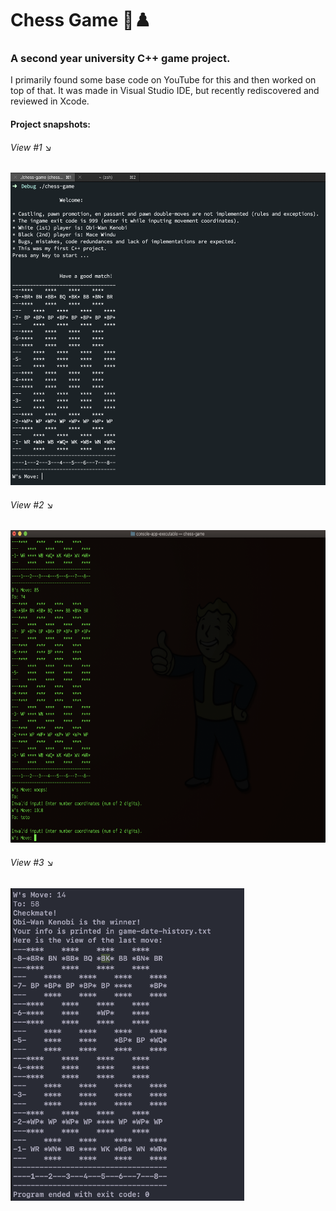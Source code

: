 # Chess Game 🏁♟️
<h3>A second year university C++ game project.</h3>
I primarily found some base code on YouTube for this and then worked on top of that. It was made in Visual Studio IDE, but recently rediscovered and reviewed in Xcode.

#### Project snapshots:
<h6>View #1 &#x2198;</h6>
<kbd><img src="views/view-1.png" height="500" alt="View 1"></kbd>
<h6>View #2 &#x2198;</h6>
<kbd><img src="views/view-2.png" height="500" alt="View 2"></kbd>
<h6>View #3 &#x2198;</h6>
<kbd><img src="views/view-3.png" height="500" alt="View 3"></kbd>


